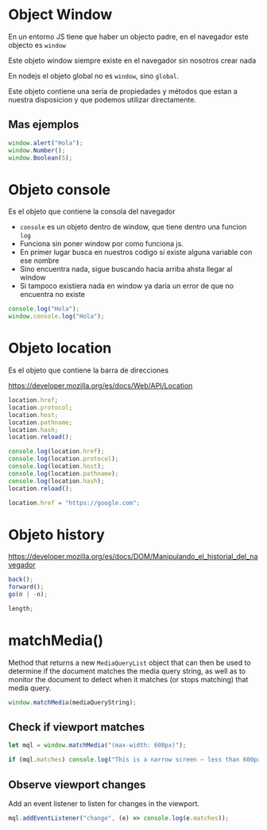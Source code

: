# Object Window

En un entorno JS tiene que haber un objecto padre, en el navegador este objecto es `window`

Este objeto window siempre existe en el navegador sin nosotros crear nada

En nodejs el objeto global no es `window`, sino `global`.

Este objeto contiene una seria de propiedades y métodos que estan a nuestra disposicion y que podemos utilizar directamente.

## Mas ejemplos

```js
window.alert("Hola");
window.Number();
window.Boolean(5);
```

# Objeto console

Es el objeto que contiene la consola del navegador

- `console` es un objeto dentro de window, que tiene dentro una funcion `log`
- Funciona sin poner window por como funciona js.
- En primer lugar busca en nuestros codigo si existe alguna variable con ese nombre
- Sino encuentra nada, sigue buscando hacia arriba ahsta llegar al window
- Si tampoco existiera nada en window ya daria un error de que no encuentra no existe

```js
console.log("Hola");
window.console.log("Hola");
```

# Objeto location

Es el objeto que contiene la barra de direcciones

https://developer.mozilla.org/es/docs/Web/API/Location

```js
location.href;
location.protocol;
location.host;
location.pathname;
location.hash;
location.reload();

console.log(location.href);
console.log(location.protocol);
console.log(location.host);
console.log(location.pathname);
console.log(location.hash);
location.reload();

location.href = "https://google.com";
```

# Objeto history

https://developer.mozilla.org/es/docs/DOM/Manipulando_el_historial_del_navegador

```js
back();
forward();
go(n | -n);

length;
```

# matchMedia()

Method that returns a new `MediaQueryList` object that can then be used to determine if the document matches the media query string, as well as to monitor the document to detect when it matches (or stops matching) that media query.

```js
window.matchMedia(mediaQueryString);
```

## Check if viewport matches

```js
let mql = window.matchMedia("(max-width: 600px)");

if (mql.matches) console.log("This is a narrow screen — less than 600px wide.");
```

## Observe viewport changes

Add an event listener to listen for changes in the viewport.

```js
mql.addEventListener("change", (e) => console.log(e.matches));
```
